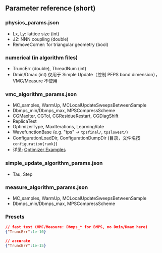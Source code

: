 ## Parameter reference (short)

### physics_params.json
- Lx, Ly: lattice size (int)
- J2: NNN coupling (double)
- RemoveCorner: for triangular geometry (bool)

### numerical (in algorithm files)
- TruncErr (double), ThreadNum (int)
- Dmin/Dmax (int) 仅用于 Simple Update（控制 PEPS bond dimension），VMC/Measure 不使用

### vmc_algorithm_params.json
- MC_samples, WarmUp, MCLocalUpdateSweepsBetweenSample
- Dbmps_min/Dbmps_max, MPSCompressScheme
- CGMaxIter, CGTol, CGResidueRestart, CGDiagShift
- ReplicaTest
- OptimizerType, MaxIterations, LearningRate
 - WavefunctionBase (e.g. "tps" -> `tpsfinal/`, `tpslowest/`)
 - ConfigurationLoadDir, ConfigurationDumpDir (目录，文件名按 `configuration{rank}`)
  - 详见: [Optimizer Examples](05-optimizer-examples.md)

### simple_update_algorithm_params.json
- Tau, Step

### measure_algorithm_params.json
- MC_samples, WarmUp, MCLocalUpdateSweepsBetweenSample
- Dbmps_min/Dbmps_max, MPSCompressScheme

### Presets
```json
// fast test (VMC/Measure: Dbmps_* for BMPS, no Dmin/Dmax here)
{"TruncErr":1e-10}

// accurate
{"TruncErr":1e-15}
```
